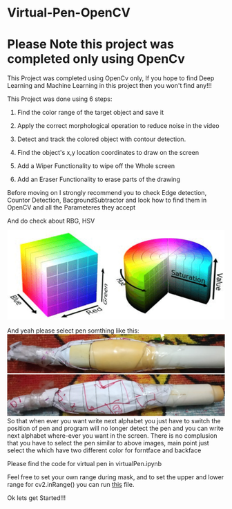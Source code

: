 # Virtual-Pen-OpenCV

# Please Note this project was completed only using OpenCv

This Project was completed using OpenCv only, If you hope to find Deep Learning and Machine Learning in this project then you won't find any!!!

This Project was done using 6 steps:

1) Find the color range of the target object and save it

2) Apply the correct morphological operation to reduce noise in the video

3) Detect and track the colored object with contour detection.

4) Find the object's x,y location coordinates to draw on the screen

5) Add a Wiper Functionality to wipe off the Whole screen

6) Add an Eraser Functionality to erase parts of the drawing


Before moving on I strongly recommend you to check Edge detection, Countor Detection, BacgroundSubtractor and look how to find them in OpenCV and all the Parameteres they accept

And do check about RBG, HSV

![RGBhsv](images/RGBHSV.png)

And yeah please select pen somthing like this:
![frontface](images/frontface2.jpeg)
![backface](images/backface2.jpeg)
So that when ever you want write next alphabet you just have to switch the position of pen and program will no longer detect the pen and you can write next alphabet where-ever you want in the screen.
There is no complusion that you have to select the pen similar to above images, main point just select the which have two different color for forntface and backface

Please find the code for virtual pen in virtualPen.ipynb

Feel free to set your own range during mask, and to set the upper and lower range for cv2.inRange() you can run [this](sethsv.py) file.

Ok lets get Started!!!


